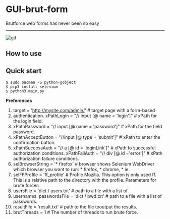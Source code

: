 GUI-brut-form
===================

Brutforce web forms has never been so easy

----------

![gif](http://s8.hostingkartinok.com/uploads/images/2017/01/17d2d59991f78dc9ece63376531627b4.gif)

How to use
-------------


## Quick start
```
$ sudo pacman -S python-gobject
$ pip3 install selenium
$ python3 main.py
```



**Preferences**

1. target = 'http://mysite.com/admin/' # target page with a form-based
2. authentication. xPathLogin = "// input [@ name = 'login']" # xPath for the login field. 
3. xPathPassword = "// input [@ name = 'password']" # xPath for the field password. 
4. xPathAcceptButton = "//input [@ type = 'submit']" # xPath to enter the confirmation button.
5. xPathSuccessAuth = "// a [@ id = 'loginLink']" # xPath fo successful authorization conditions.  xPathFailAuth = "// div [@ id ='error']" # xPath authorization failure conditions. 
6. selBrowserString = '* firefox' # browser shows Selenium WebDriver which browser you want to run: * firefox, * chrome, * ie. 
7. selFFProfile = 'ff_profile'  # Profile Mozilla. This option is only used ff. This is a relative path to the directory with the profile. Parameters for brute forcer:
8. usersFile = 'dict / users.txt' # path to a file with a list of
9. usernames. passwordsFile = 'dict / pwd.txt' # path to a file with a list of passwords. 
10. resultFile = 'result.txt' # path to the file tooutput the results.
11. brutThreads = 1 # The number of threads to run brute force.


